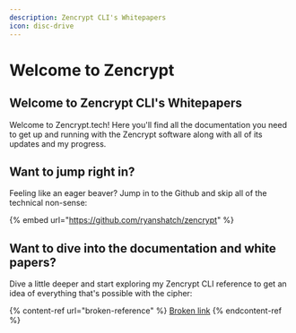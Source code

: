 ```yaml
---
description: Zencrypt CLI's Whitepapers
icon: disc-drive
---
```


# Welcome to Zencrypt

## Welcome to Zencrypt CLI's Whitepapers

Welcome to Zencrypt.tech! Here you'll find all the documentation you need to get up and running with the Zencrypt software along with all of its updates and my progress.

## Want to jump right in?

Feeling like an eager beaver? Jump in to the Github and skip all of the technical non-sense:

{% embed url="https://github.com/ryanshatch/zencrypt" %}

## Want to dive into the documentation and white papers?

Dive a little deeper and start exploring my Zencrypt CLI reference to get an idea of everything that's possible with the cipher:

{% content-ref url="broken-reference" %}
[Broken link](broken-reference)
{% endcontent-ref %}
